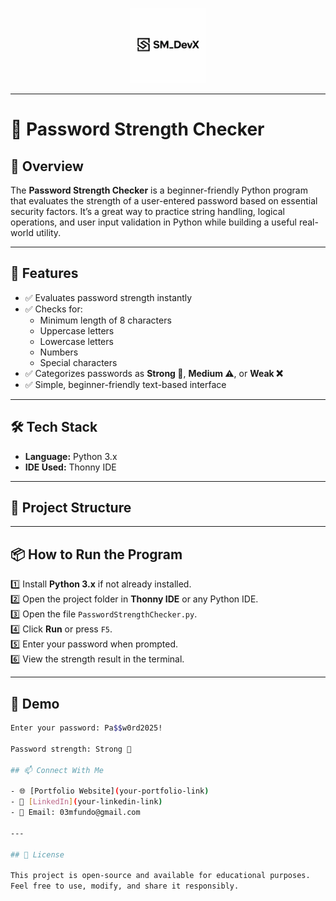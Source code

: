 
<p align="center">
  <img src="https://github.com/SM-DevX/SM_DevX/blob/main/8C30F60C-2670-46DD-A514-D8585998DB46.png?raw=true" alt="SM_DevX Logo" width="120">
</p>

---

# 🔐 Password Strength Checker

## 📖 Overview

The **Password Strength Checker** is a beginner-friendly Python program that evaluates the strength of a user-entered password based on essential security factors. It’s a great way to practice string handling, logical operations, and user input validation in Python while building a useful real-world utility.

---

## 🚀 Features

- ✅ Evaluates password strength instantly  
- ✅ Checks for:
  - Minimum length of 8 characters  
  - Uppercase letters  
  - Lowercase letters  
  - Numbers  
  - Special characters  
- ✅ Categorizes passwords as **Strong 💪**, **Medium ⚠️**, or **Weak ❌**
- ✅ Simple, beginner-friendly text-based interface  

---

## 🛠️ Tech Stack

- **Language:** Python 3.x  
- **IDE Used:** Thonny IDE

---

## 📂 Project Structure


---

## 📦 How to Run the Program

1️⃣ Install **Python 3.x** if not already installed.  
2️⃣ Open the project folder in **Thonny IDE** or any Python IDE.  
3️⃣ Open the file `PasswordStrengthChecker.py`.  
4️⃣ Click **Run** or press `F5`.  
5️⃣ Enter your password when prompted.  
6️⃣ View the strength result in the terminal.

---

## 🎥 Demo

```bash
Enter your password: Pa$$w0rd2025!

Password strength: Strong 💪

## 📫 Connect With Me  

- 🌐 [Portfolio Website](your-portfolio-link)
- 💼 [LinkedIn](your-linkedin-link)
- 📧 Email: 03mfundo@gmail.com

---

## 📃 License

This project is open-source and available for educational purposes.  
Feel free to use, modify, and share it responsibly.

